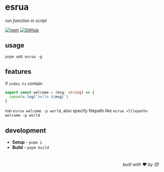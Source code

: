 # esrua
*run function in script*

[![npm](https://img.shields.io/npm/v/esrua)](https://github.com/JiangWeixian/esrua/tree/master) [![GitHub](https://img.shields.io/npm/l/esrua)](https://github.com/JiangWeixian/esrua/tree/master)


## usage

```console
pnpm add esrua -g
```

## features

if `index.ts` contain

```ts
export const welcome = (msg: string) => {
  console.log(`hello ${msg}`)
}
```

run `esrua welcome -p world`, also specify filepath like `esrua <filepath> welcome -p world`

## development

- **Setup** - `pnpm i`
- **Build** - `pnpm build`

# 
<div align='right'>

*built with ❤️ by 😼*

</div>